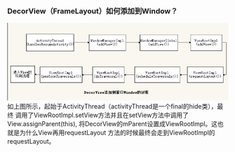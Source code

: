 ### DecorView（FrameLayout）如何添加到Window？
![](./DecorView添加至窗口的过程.png)<br>
如上图所示，起始于ActivityThread（activityThread是一个final的hide类），最终
调用了ViewRootImpl.setView方法并且在setView方法中调用了View.assignParent(this),
将DecorView的mParent设置成ViewRootImpl。这也就是为什么View再用requestLayout
方法的时候最终会走到ViewRootImpl的requestLayout。

